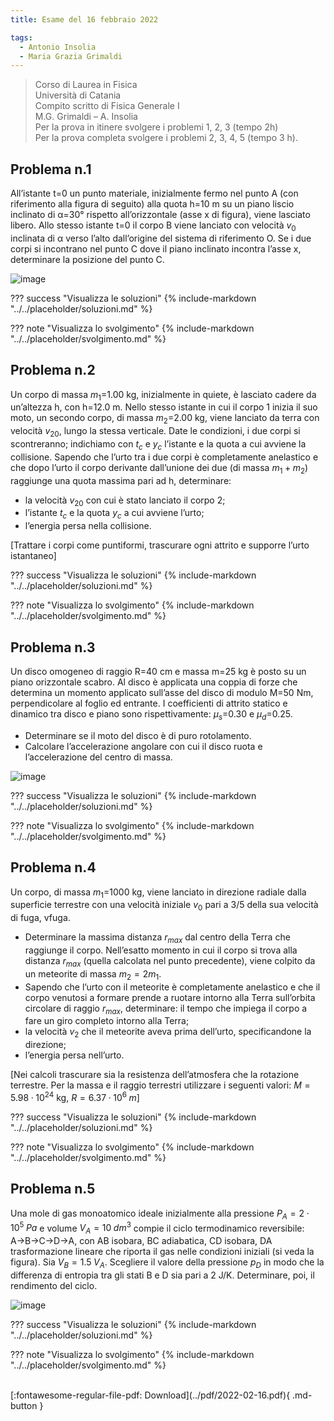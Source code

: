 ```yaml
---
title: Esame del 16 febbraio 2022

tags:
  - Antonio Insolia
  - Maria Grazia Grimaldi
---
```


>Corso di Laurea in Fisica <br>
Università di Catania <br>
Compito scritto di Fisica Generale I <br>
M.G. Grimaldi – A. Insolia <br>
Per la prova in itinere svolgere i problemi 1, 2, 3 (tempo 2h) <br>
Per la prova completa svolgere i problemi 2, 3, 4, 5 (tempo 3 h). <br>

## Problema n.1
All’istante t=0 un punto materiale, inizialmente fermo nel punto A (con riferimento alla figura di seguito) alla quota h=10 m su un piano liscio inclinato di α=30° rispetto all’orizzontale (asse x di figura), viene lasciato libero. Allo stesso istante t=0 il corpo B viene lanciato con velocità $v_0$ inclinata di α verso l’alto dall’origine del sistema di riferimento O. Se i due corpi si incontrano nel punto C dove il piano inclinato incontra l’asse x, determinare la posizione del punto C.

![image](https://user-images.githubusercontent.com/77018886/163049907-b2d949c1-3225-4e91-84f7-00f54600c6ed.png)

??? success "Visualizza le soluzioni"
    {% include-markdown "../../placeholder/soluzioni.md" %}

??? note "Visualizza lo svolgimento"
    {% include-markdown "../../placeholder/svolgimento.md" %}

## Problema n.2
Un corpo di massa $m_1$=1.00 kg, inizialmente in quiete, è lasciato cadere da un’altezza h, con h=12.0 m. Nello stesso istante in cui il corpo 1 inizia il suo moto, un secondo corpo, di massa $m_2$=2.00 kg, viene lanciato da terra con velocità $v_{20}$, lungo la stessa verticale. Date le condizioni, i due corpi si scontreranno; indichiamo con $t_c$ e $y_c$ l’istante e la quota a cui avviene la collisione. Sapendo che l’urto tra i due corpi è completamente anelastico e che dopo l’urto il corpo derivante dall’unione dei due (di massa $m_1+m_2$) raggiunge una quota massima pari ad h, determinare:

- la velocità $v_{20}$ con cui è stato lanciato il corpo 2;
- l’istante $t_c$ e la quota $y_c$ a cui avviene l’urto;
- l’energia persa nella collisione. 

[Trattare i corpi come puntiformi, trascurare ogni attrito e supporre l’urto istantaneo]

??? success "Visualizza le soluzioni"
    {% include-markdown "../../placeholder/soluzioni.md" %}

??? note "Visualizza lo svolgimento"
    {% include-markdown "../../placeholder/svolgimento.md" %}

## Problema n.3
Un disco omogeneo di raggio R=40 cm e massa m=25 kg è posto su un piano orizzontale scabro. Al disco è applicata una coppia di forze che determina un momento applicato sull’asse del disco di modulo M=50 Nm, perpendicolare al foglio ed entrante. I coefficienti di attrito statico e dinamico tra disco e piano sono rispettivamente: $μ_s$=0.30 e $μ_d$=0.25.

- Determinare se il moto del disco è di puro rotolamento.
- Calcolare l’accelerazione angolare con cui il disco ruota e l’accelerazione del centro di massa.

![image](https://user-images.githubusercontent.com/77018886/163049976-76e1d200-85e7-42c3-b3c3-366c7dec914f.png)

??? success "Visualizza le soluzioni"
    {% include-markdown "../../placeholder/soluzioni.md" %}

??? note "Visualizza lo svolgimento"
    {% include-markdown "../../placeholder/svolgimento.md" %}

## Problema n.4
Un corpo, di massa $m_1$=1000 kg, viene lanciato in direzione radiale dalla superficie terrestre con una velocità iniziale $v_0$ pari a 3/5 della sua velocità di fuga, vfuga.

- Determinare la massima distanza $r_{max}$ dal centro della Terra che raggiunge il corpo. Nell’esatto momento in cui il corpo si trova alla distanza $r_{max}$ (quella calcolata nel punto precedente), viene colpito da un meteorite di massa $m_2=2m_1$. 
- Sapendo che l’urto con il meteorite è completamente anelastico e che il corpo venutosi a formare prende a ruotare intorno alla Terra sull’orbita circolare di raggio $r_{max}$, determinare: il tempo che impiega il corpo a fare un giro completo intorno alla Terra;
- la velocità $v_2$ che il meteorite aveva prima dell’urto, specificandone la direzione;
- l’energia persa nell’urto. 

[Nei calcoli trascurare sia la resistenza dell’atmosfera che la rotazione terrestre. Per la massa e il raggio terrestri utilizzare i seguenti valori: $M=5.98 · 10^{24}$ kg, $R=6.37 · 10^6 \; m$]

??? success "Visualizza le soluzioni"
    {% include-markdown "../../placeholder/soluzioni.md" %}

??? note "Visualizza lo svolgimento"
    {% include-markdown "../../placeholder/svolgimento.md" %}

## Problema n.5
Una mole di gas monoatomico ideale inizialmente alla pressione $P_A=2⋅10^5 \; Pa$ e volume $V_A=10 \; dm^3$ compie il ciclo termodinamico reversibile: A→B→C→D→A, con AB isobara, BC adiabatica, CD isobara, DA trasformazione lineare che riporta il gas nelle condizioni iniziali (si veda la figura). Sia $V_B=1.5 \; V_A$. Scegliere il valore della pressione $p_D$ in modo che la differenza di entropia tra gli stati B e D sia pari a 2 J/K. Determinare, poi, il rendimento del ciclo.

![image](https://user-images.githubusercontent.com/77018886/163050018-8d710e70-0def-4f39-84d5-915fc3ea7a00.png)

??? success "Visualizza le soluzioni"
    {% include-markdown "../../placeholder/soluzioni.md" %}

??? note "Visualizza lo svolgimento"
    {% include-markdown "../../placeholder/svolgimento.md" %}

<br>
[:fontawesome-regular-file-pdf: Download](../pdf/2022-02-16.pdf){ .md-button }
